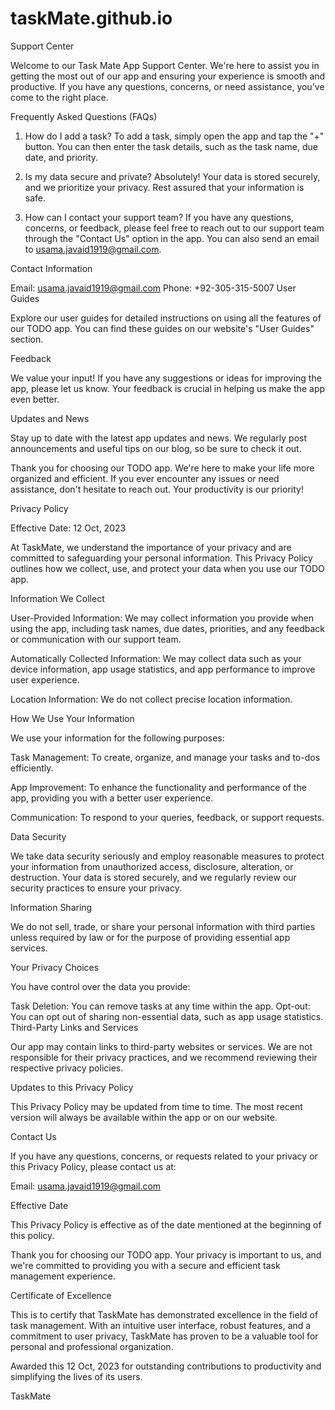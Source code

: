 # taskMate.github.io

Support Center

Welcome to our Task Mate App Support Center. We're here to assist you in getting the most out of our app and ensuring your experience is smooth and productive. If you have any questions, concerns, or need assistance, you've come to the right place.

Frequently Asked Questions (FAQs)

1. How do I add a task?
To add a task, simply open the app and tap the "+" button. You can then enter the task details, such as the task name, due date, and priority.


4. Is my data secure and private?
Absolutely! Your data is stored securely, and we prioritize your privacy. Rest assured that your information is safe.

5. How can I contact your support team?
If you have any questions, concerns, or feedback, please feel free to reach out to our support team through the "Contact Us" option in the app. You can also send an email to usama.javaid1919@gmail.com.

Contact Information

Email: usama.javaid1919@gmail.com
Phone: +92-305-315-5007
User Guides

Explore our user guides for detailed instructions on using all the features of our TODO app. You can find these guides on our website's "User Guides" section.

Feedback

We value your input! If you have any suggestions or ideas for improving the app, please let us know. Your feedback is crucial in helping us make the app even better.

Updates and News

Stay up to date with the latest app updates and news. We regularly post announcements and useful tips on our blog, so be sure to check it out.

Thank you for choosing our TODO app. We're here to make your life more organized and efficient. If you ever encounter any issues or need assistance, don't hesitate to reach out. Your productivity is our priority!


Privacy Policy

Effective Date: 12 Oct, 2023

At TaskMate, we understand the importance of your privacy and are committed to safeguarding your personal information. This Privacy Policy outlines how we collect, use, and protect your data when you use our TODO app.

Information We Collect

User-Provided Information: We may collect information you provide when using the app, including task names, due dates, priorities, and any feedback or communication with our support team.

Automatically Collected Information: We may collect data such as your device information, app usage statistics, and app performance to improve user experience.

Location Information: We do not collect precise location information.

How We Use Your Information

We use your information for the following purposes:

Task Management: To create, organize, and manage your tasks and to-dos efficiently.

App Improvement: To enhance the functionality and performance of the app, providing you with a better user experience.

Communication: To respond to your queries, feedback, or support requests.

Data Security

We take data security seriously and employ reasonable measures to protect your information from unauthorized access, disclosure, alteration, or destruction. Your data is stored securely, and we regularly review our security practices to ensure your privacy.

Information Sharing

We do not sell, trade, or share your personal information with third parties unless required by law or for the purpose of providing essential app services.

Your Privacy Choices

You have control over the data you provide:

Task Deletion: You can remove tasks at any time within the app.
Opt-out: You can opt out of sharing non-essential data, such as app usage statistics.
Third-Party Links and Services

Our app may contain links to third-party websites or services. We are not responsible for their privacy practices, and we recommend reviewing their respective privacy policies.

Updates to this Privacy Policy

This Privacy Policy may be updated from time to time. The most recent version will always be available within the app or on our website.

Contact Us

If you have any questions, concerns, or requests related to your privacy or this Privacy Policy, please contact us at:

Email: usama.javaid1919@gmail.com

Effective Date

This Privacy Policy is effective as of the date mentioned at the beginning of this policy.

Thank you for choosing our TODO app. Your privacy is important to us, and we're committed to providing you with a secure and efficient task management experience.


Certificate of Excellence

This is to certify that TaskMate has demonstrated excellence in the field of task management. With an intuitive user interface, robust features, and a commitment to user privacy, TaskMate has proven to be a valuable tool for personal and professional organization.

Awarded this 12 Oct, 2023 for outstanding contributions to productivity and simplifying the lives of its users.

TaskMate

    
